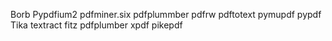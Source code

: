 Borb
Pypdfium2
pdfminer.six
pdfplummber
pdfrw
pdftotext
pymupdf
pypdf
Tika
textract
fitz
pdfplumber
xpdf
pikepdf